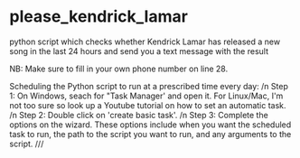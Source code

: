 # please_kendrick_lamar
python script which checks whether Kendrick Lamar has released a new song in the last 24 hours and send you a text message with the result

NB: Make sure to fill in your own phone number on line 28.

Scheduling the Python script to run at a prescribed time every day: /n
Step 1: On Windows, seach for "Task Manager' and open it. For Linux/Mac, I'm not too sure so look up a Youtube tutorial on how to set an automatic task. /n
Step 2: Double click on 'create basic task'. /n
Step 3: Complete the options on the wizard. These options include when you want the scheduled task to run, the path to the script you want to run, and any arguments to the script.
///
